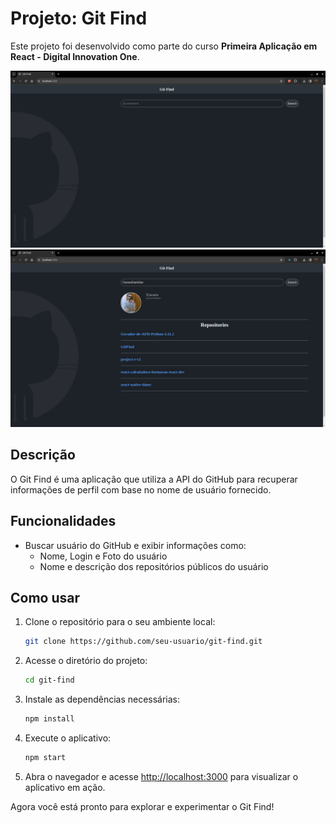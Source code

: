 # Projeto: Git Find

Este projeto foi desenvolvido como parte do curso **Primeira Aplicação em React - Digital Innovation One**.

![GitFind](./public/preview1.jpeg)
![GitFind](./public/preview2.jpeg)

## Descrição
O Git Find é uma aplicação que utiliza a API do GitHub para recuperar informações de perfil com base no nome de usuário fornecido. 

## Funcionalidades
- Buscar usuário do GitHub e exibir informações como:
  - Nome, Login e Foto do usuário
  - Nome e descrição dos repositórios públicos do usuário

## Como usar

1. Clone o repositório para o seu ambiente local:

   ```bash
   git clone https://github.com/seu-usuario/git-find.git
   ```

2. Acesse o diretório do projeto:

   ```bash
   cd git-find
   ```

3. Instale as dependências necessárias:

   ```bash
   npm install
   ```

4. Execute o aplicativo:

   ```bash
   npm start
   ```

5. Abra o navegador e acesse [http://localhost:3000](http://localhost:3000) para visualizar o aplicativo em ação.

Agora você está pronto para explorar e experimentar o Git Find!
